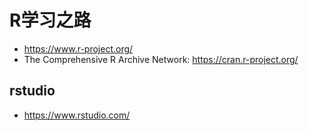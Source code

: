 # R学习之路

* <https://www.r-project.org/>
* The Comprehensive R Archive Network: <https://cran.r-project.org/>

## rstudio

* <https://www.rstudio.com/>

